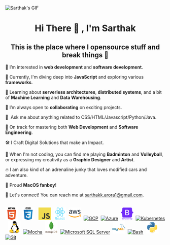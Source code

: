 ![Sarthak's GIF](https://camo.githubusercontent.com/aeccd107dc976c2b03742434d919359a948926e3b39c0c589df8ed66b69e915a/68747470733a2f2f7777772e63617265657267756964652e636f6d2f6361726565722f77702d636f6e74656e742f75706c6f6164732f323032302f30322f63732d616e2e676966)


<center>

# **Hi There 👋 ,  I'm Sarthak**

## This is the place where I opensource stuff and break things :rofl:

</center>


👀 I’m interested in **web development** and **software development**.

🌱 Currently, I'm diving deep into **JavaScript** and exploring various **frameworks**.

🧐 Learning about **serverless architectures**, **distributed systems**, and a bit of **Machine Learning** and **Data Warehousing**.

💞️ I’m always open to **collaborating** on exciting projects.

💬 &nbsp;Ask me about anything related to CSS/HTML/Javascript/Python/Java.

🌱 On track for mastering both **Web Development** and **Software Engineering**.

🛠 I Craft Digital Solutions that make an Impact.

🎨 When I'm not coding, you can find me playing **Badminton** and **Volleyball**, or expressing my creativity as a **Graphic Designer** and **Artist**.

🔥 I am also kind of an adrenaline junky that loves modified cars and adventure. 

🍎 Proud **MacOS fanboy**! 

📧 Let's connect! You can reach me at sarthakk.arora1@gmail.com.
&nbsp;
&nbsp;<br>
&nbsp;
&nbsp;



 <p align="left">
    <a href="https://www.w3.org/html/" target="_blank"><img src="https://raw.githubusercontent.com/devicons/devicon/master/icons/html5/html5-original-wordmark.svg" alt="HTML5" width="40" height="40"/></a> &nbsp;
    <a href="https://www.w3schools.com/css/" target="_blank"><img src="https://raw.githubusercontent.com/devicons/devicon/master/icons/css3/css3-original-wordmark.svg" alt="CSS3" width="40" height="40"/></a> &nbsp;
    <a href="https://developer.mozilla.org/en-US/docs/Web/JavaScript" target="_blank"><img src="https://raw.githubusercontent.com/devicons/devicon/master/icons/javascript/javascript-original.svg" alt="JavaScript" width="40" height="40"/></a>&nbsp;
    <a href="https://reactjs.org/" target="_blank"><img src="https://raw.githubusercontent.com/devicons/devicon/master/icons/react/react-original-wordmark.svg" alt="React" width="40" height="40"/></a>&nbsp; 
    <a href="https://aws.amazon.com" target="_blank"><img src="https://raw.githubusercontent.com/devicons/devicon/master/icons/amazonwebservices/amazonwebservices-original-wordmark.svg" alt="AWS" width="40" height="40"/></a>&nbsp;
    <a href="https://cloud.google.com" target="_blank"><img src="https://www.vectorlogo.zone/logos/google_cloud/google_cloud-icon.svg" alt="GCP" width="40" height="40"/></a>&nbsp;
    <a href="https://azure.microsoft.com/en-in/" target="_blank"><img src="https://www.vectorlogo.zone/logos/microsoft_azure/microsoft_azure-icon.svg" alt="Azure" width="40" height="40"/></a>&nbsp;
    <a href="https://getbootstrap.com" target="_blank"><img src="https://raw.githubusercontent.com/devicons/devicon/master/icons/bootstrap/bootstrap-plain-wordmark.svg" alt="Bootstrap" width="40" height="40"/></a>&nbsp;
    <a href="https://kubernetes.io" target="_blank"><img src="https://www.vectorlogo.zone/logos/kubernetes/kubernetes-icon.svg" alt="Kubernetes" width="40" height="40"/></a>&nbsp;
    <a href="https://www.linux.org/" target="_blank"><img src="https://raw.githubusercontent.com/devicons/devicon/master/icons/linux/linux-original.svg" alt="Linux" width="40" height="40"/></a>&nbsp;
    <a href="https://mochajs.org" target="_blank"><img src="https://www.vectorlogo.zone/logos/mochajs/mochajs-icon.svg" alt="Mocha" width="40" height="40"/></a>&nbsp;
    <a href="https://www.mongodb.com/" target="_blank"><img src="https://raw.githubusercontent.com/devicons/devicon/master/icons/mongodb/mongodb-original-wordmark.svg" alt="MongoDB" width="40" height="40"/></a>&nbsp;
    <a href="https://www.microsoft.com/en-us/sql-server" target="_blank"><img src="https://www.svgrepo.com/show/303229/microsoft-sql-server-logo.svg" alt="Microsoft SQL Server" width="40" height="40"/></a>&nbsp;
    <a href="https://www.mysql.com/" target="_blank"><img src="https://raw.githubusercontent.com/devicons/devicon/master/icons/mysql/mysql-original-wordmark.svg" alt="MySQL" width="40" height="40"/></a>&nbsp;
  <a href="https://www.gnu.org/software/bash/" target="_blank"><img src="https://www.vectorlogo.zone/logos/gnu_bash/gnu_bash-icon.svg" alt="Bash" width="40" height="40"/></a>&nbsp;
  <a href="https://www.python.org" target="_blank"><img src="https://raw.githubusercontent.com/devicons/devicon/master/icons/python/python-original.svg" alt="Python" width="40" height="40"/></a>&nbsp;
    <a href="https://git-scm.com/" target="_blank"><img src="https://www.vectorlogo.zone/logos/git-scm/git-scm-icon.svg" alt="Git" width="40" height="40"/></a>&nbsp;
    </p>

